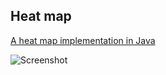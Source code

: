 Heat map
--------

[A heat map implementation in Java](http://www.itstud.chalmers.se/~liesen/heatmap)

![Screenshot](http://www.itstud.chalmers.se/~liesen/heatmap/images/heat.png)

